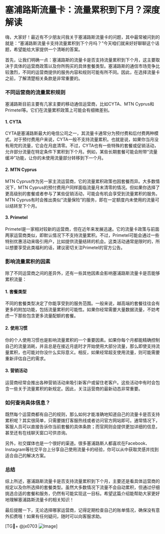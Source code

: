 # 塞浦路斯流量卡：流量累积到下月？深度解读

嗨，大家好！最近有不少朋友问我关于塞浦路斯流量卡的问题，其中最常被问到的就是：“塞浦路斯流量卡支持流量累积到下个月吗？”今天咱们就来好好聊聊这个话题，希望能给大家提供一个清晰的答案。

首先，让我们明确一点：塞浦路斯的流量卡是否支持流量累积到下个月，这主要取决于具体的运营商政策以及你所购买的具体套餐类型。塞浦路斯的通信市场竞争比较激烈，不同的运营商提供的服务内容和规则可能有所不同。因此，在选择流量卡之前，了解清楚相关条款是非常重要的。

### 不同运营商的流量累积规则

塞浦路斯目前主要有几家主要的移动通信运营商，比如CYTA、MTN Cyprus和Primetel等。它们在流量累积政策上可能会有细微差别。

#### 1. CYTA
CYTA是塞浦路斯最大的电信公司之一，其流量卡通常分为预付费和后付费两种模式。对于预付费用户来说，CYTA一般不支持流量累积。也就是说，如果你当月没有用完的流量，它会在月底清零。不过，CYTA也有一些特殊的套餐或促销活动，允许部分流量在特定条件下累积到下个月。例如，某些长期套餐可能会附带“流量缓冲”功能，让你的未使用流量部分转移到下一个月。

#### 2. MTN Cyprus
MTN Cyprus作为另一家主流运营商，它的流量累积政策也因套餐而异。大多数情况下，MTN Cyprus的预付费用户同样面临流量月末清零的情况。但如果你选择了更高级别的套餐或者参与了某些促销活动，可能会有机会享受到流量累积的服务。MTN Cyprus有时会推出类似“流量保险”的服务，即在一定额度内未使用的流量可以结转至下个月。

#### 3. Primetel
Primetel是一家相对较新的运营商，但在近年来发展迅速。它的流量卡政策与前面两家运营商类似，即默认情况下不支持流量累积。不过，Primetel可能会通过一些特别优惠活动来吸引用户，比如提供流量结转的机会。这类活动通常是限时的，所以想要享受此类福利的话，建议密切关注Primetel的官方公告。

### 影响流量累积的因素

除了不同运营商之间的差异外，还有一些其他因素会影响塞浦路斯流量卡是否能够累积流量：

#### 1. 套餐类型
不同的套餐类型决定了你能享受到的服务范围。一般来说，越高端的套餐往往会有更多的附加功能，包括流量累积的可能性。如果你经常需要大量数据流量，不妨考虑一下那些包含更多流量配额的套餐。

#### 2. 使用习惯
你的个人使用习惯也是影响流量累积的一个重要因素。如果你每个月都能精确控制自己的流量消耗，并且总是在接近月底时才开始使用大部分流量，那么即使支持流量累积，也可能对你没什么实际意义。相反，如果经常超支使用流量，则可能需要重新评估自己的需求。

#### 3. 营销活动
运营商经常会推出各种营销活动来吸引新客户或留住老客户。这些活动中有时会包含一些关于流量累积的新规定。因此，关注运营商的最新动态非常重要。

### 如何查询具体信息？

既然每个运营商都有自己的规则，那么如何才能准确地知道自己的流量卡是否支持累积呢？其实很简单，只需要拨打客服热线或者访问官方网站即可。通常情况下，客服人员可以直接告诉你当前套餐的具体条款；而官网则会提供更加详细的信息，甚至还有在线聊天窗口可供咨询。

另外，社交媒体也是一个很好的渠道。很多塞浦路斯人都喜欢在Facebook、Instagram等社交平台上分享自己使用流量卡的经验，你可以从中获取灵感并找到适合自己的解决方案。

### 总结

综上所述，塞浦路斯流量卡是否支持流量累积到下个月，主要还是看具体运营商的规定以及你所选择的套餐类型。虽然大多数情况下流量不会自动累积，但通过仔细挑选合适的套餐和服务，仍然有可能实现这一目标。希望这篇介绍能帮助大家更好地理解塞浦路斯流量卡的相关知识！

最后提醒一下，无论选择哪家运营商，记得定期检查自己的账单情况，确保没有意外扣费哦！如果有任何疑问，随时可以向客服求助。

[TG💪+ @jx0703 ![Image](https://github.com/user-attachments/assets/dbca1d08-cadb-493c-b0ec-ad6f7a83f270)]